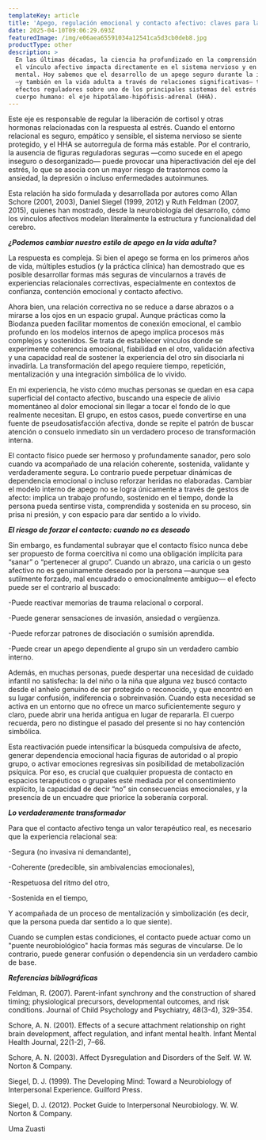 ```yaml
---
templateKey: article
title: 'Apego, regulación emocional y contacto afectivo: claves para la transformación'
date: 2025-04-10T09:06:29.693Z
featuredImage: /img/e06aea65591034a12541ca5d3cb0deb8.jpg
productType: other
description: >
  En las últimas décadas, la ciencia ha profundizado en la comprensión de cómo
  el vínculo afectivo impacta directamente en el sistema nervioso y en la salud
  mental. Hoy sabemos que el desarrollo de un apego seguro durante la infancia
  —y también en la vida adulta a través de relaciones significativas— tiene
  efectos reguladores sobre uno de los principales sistemas del estrés del
  cuerpo humano: el eje hipotálamo-hipófisis-adrenal (HHA).
---
```

Este eje es responsable de regular la liberación de cortisol y otras hormonas relacionadas con la respuesta al estrés. Cuando el entorno relacional es seguro, empático y sensible, el sistema nervioso se siente protegido, y el HHA se autorregula de forma más estable. Por el contrario, la ausencia de figuras reguladoras seguras —como sucede en el apego inseguro o desorganizado— puede provocar una hiperactivación del eje del estrés, lo que se asocia con un mayor riesgo de trastornos como la ansiedad, la depresión o incluso enfermedades autoinmunes.

Esta relación ha sido formulada y desarrollada por autores como Allan Schore (2001, 2003), Daniel Siegel (1999, 2012) y Ruth Feldman (2007, 2015), quienes han mostrado, desde la neurobiología del desarrollo, cómo los vínculos afectivos modelan literalmente la estructura y funcionalidad del cerebro.

**_¿Podemos cambiar nuestro estilo de apego en la vida adulta?_**

La respuesta es compleja. Si bien el apego se forma en los primeros años de vida, múltiples estudios (y la práctica clínica) han demostrado que es posible desarrollar formas más seguras de vincularnos a través de experiencias relacionales correctivas, especialmente en contextos de confianza, contención emocional y contacto afectivo.

Ahora bien, una relación correctiva no se reduce a darse abrazos o a mirarse a los ojos en un espacio grupal. Aunque prácticas como la Biodanza pueden facilitar momentos de conexión emocional, el cambio profundo en los modelos internos de apego implica procesos más complejos y sostenidos. Se trata de establecer vínculos donde se experimente coherencia emocional, fiabilidad en el otro, validación afectiva y una capacidad real de sostener la experiencia del otro sin disociarla ni invadirla. La transformación del apego requiere tiempo, repetición, mentalización y una integración simbólica de lo vivido.

En mi experiencia, he visto cómo muchas personas se quedan en esa capa superficial del contacto afectivo, buscando una especie de alivio momentáneo al dolor emocional sin llegar a tocar el fondo de lo que realmente necesitan. El grupo, en estos casos, puede convertirse en una fuente de pseudosatisfacción afectiva, donde se repite el patrón de buscar atención o consuelo inmediato sin un verdadero proceso de transformación interna.

El contacto físico puede ser hermoso y profundamente sanador, pero solo cuando va acompañado de una relación coherente, sostenida, validante y verdaderamente segura. Lo contrario puede perpetuar dinámicas de dependencia emocional o incluso reforzar heridas no elaboradas. Cambiar el modelo interno de apego no se logra únicamente a través de gestos de afecto: implica un trabajo profundo, sostenido en el tiempo, donde la persona pueda sentirse vista, comprendida y sostenida en su proceso, sin prisa ni presión, y con espacio para dar sentido a lo vivido.

**_El riesgo de forzar el contacto: cuando no es deseado_**

Sin embargo, es fundamental subrayar que el contacto físico nunca debe ser propuesto de forma coercitiva ni como una obligación implícita para “sanar” o “pertenecer al grupo”. Cuando un abrazo, una caricia o un gesto afectivo no es genuinamente deseado por la persona —aunque sea sutilmente forzado, mal encuadrado o emocionalmente ambiguo— el efecto puede ser el contrario al buscado:

\-Puede reactivar memorias de trauma relacional o corporal.

\-Puede generar sensaciones de invasión, ansiedad o vergüenza.

\-Puede reforzar patrones de disociación o sumisión aprendida.

\-Puede crear un apego dependiente al grupo sin un verdadero cambio interno.

Además, en muchas personas, puede despertar una necesidad de cuidado infantil no satisfecha: la del niño o la niña que alguna vez buscó contacto desde el anhelo genuino de ser protegido o reconocido, y que encontró en su lugar confusión, indiferencia o sobreinvasión. Cuando esta necesidad se activa en un entorno que no ofrece un marco suficientemente seguro y claro, puede abrir una herida antigua en lugar de repararla. El cuerpo recuerda, pero no distingue el pasado del presente si no hay contención simbólica.

Esta reactivación puede intensificar la búsqueda compulsiva de afecto, generar dependencia emocional hacia figuras de autoridad o al propio grupo, o activar emociones regresivas sin posibilidad de metabolización psíquica. Por eso, es crucial que cualquier propuesta de contacto en espacios terapéuticos o grupales esté mediada por el consentimiento explícito, la capacidad de decir “no” sin consecuencias emocionales, y la presencia de un encuadre que priorice la soberanía corporal.

**_Lo verdaderamente transformador_**

Para que el contacto afectivo tenga un valor terapéutico real, es necesario que la experiencia relacional sea:

\-Segura (no invasiva ni demandante),

\-Coherente (predecible, sin ambivalencias emocionales),

\-Respetuosa del ritmo del otro,

\-Sostenida en el tiempo,

Y acompañada de un proceso de mentalización y simbolización (es decir, que la persona pueda dar sentido a lo que siente).

Cuando se cumplen estas condiciones, el contacto puede actuar como un "puente neurobiológico" hacia formas más seguras de vincularse. De lo contrario, puede generar confusión o dependencia sin un verdadero cambio de base.

_**Referencias bibliográficas**_

Feldman, R. (2007). Parent-infant synchrony and the construction of shared timing; physiological precursors, developmental outcomes, and risk conditions. Journal of Child Psychology and Psychiatry, 48(3-4), 329-354.

Schore, A. N. (2001). Effects of a secure attachment relationship on right brain development, affect regulation, and infant mental health. Infant Mental Health Journal, 22(1-2), 7–66.

Schore, A. N. (2003). Affect Dysregulation and Disorders of the Self. W. W. Norton & Company.

Siegel, D. J. (1999). The Developing Mind: Toward a Neurobiology of Interpersonal Experience. Guilford Press.

Siegel, D. J. (2012). Pocket Guide to Interpersonal Neurobiology. W. W. Norton & Company.

Uma Zuasti
